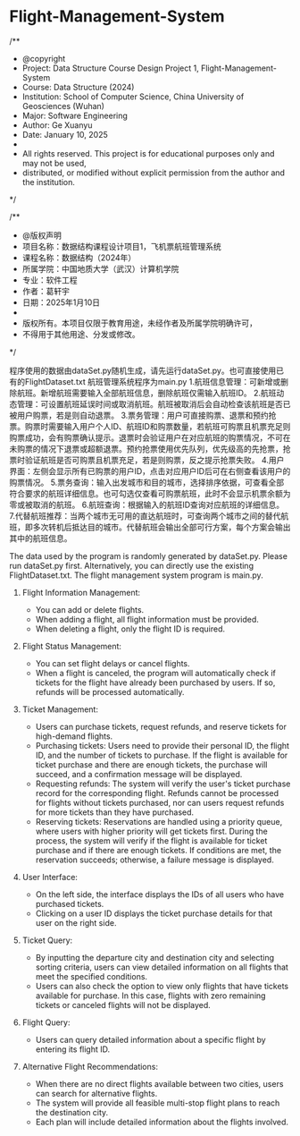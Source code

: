 # Flight-Management-System
/**
 * @copyright
 * Project: Data Structure Course Design Project 1, Flight-Management-System
 * Course: Data Structure (2024)
 * Institution: School of Computer Science, China University of Geosciences (Wuhan)
 * Major: Software Engineering
 * Author: Ge Xuanyu
 * Date: January 10, 2025
 * 
 * All rights reserved. This project is for educational purposes only and may not be used, 
 * distributed, or modified without explicit permission from the author and the institution.

 */

 /**
 * @版权声明
 * 项目名称：数据结构课程设计项目1，飞机票航班管理系统
 * 课程名称：数据结构（2024年）
 * 所属学院：中国地质大学（武汉）计算机学院
 * 专业：软件工程
 * 作者：葛轩宇
 * 日期：2025年1月10日
 * 
 * 版权所有。本项目仅限于教育用途，未经作者及所属学院明确许可，
 * 不得用于其他用途、分发或修改。

 */

程序使用的数据由dataSet.py随机生成，请先运行dataSet.py。也可直接使用已有的FlightDataset.txt
航班管理系统程序为main.py
1.航班信息管理：可新增或删除航班。新增航班需要输入全部航班信息，删除航班仅需输入航班ID。
2.航班动态管理：可设置航班延误时间或取消航班。航班被取消后会自动检查该航班是否已被用户购票，若是则自动退票。
3.票务管理：用户可直接购票、退票和预约抢票。购票时需要输入用户个人ID、航班ID和购票数量，若航班可购票且机票充足则购票成功，会有购票确认提示。退票时会验证用户在对应航班的购票情况，不可在未购票的情况下退票或超额退票。预约抢票使用优先队列，优先级高的先抢票，抢票时验证航班是否可购票且机票充足，若是则购票，反之提示抢票失败。
4.用户界面：左侧会显示所有已购票的用户ID，点击对应用户ID后可在右侧查看该用户的购票情况。
5.票务查询：输入出发城市和目的城市，选择排序依据，可查看全部符合要求的航班详细信息。也可勾选仅查看可购票航班，此时不会显示机票余额为零或被取消的航班。
6.航班查询：根据输入的航班ID查询对应航班的详细信息。
7.代替航班推荐：当两个城市无可用的直达航班时，可查询两个城市之间的替代航班，即多次转机后抵达目的城市。代替航班会输出全部可行方案，每个方案会输出其中的航班信息。

 The data used by the program is randomly generated by dataSet.py. Please run dataSet.py first. Alternatively, you can directly use the existing FlightDataset.txt.
The flight management system program is main.py.

1. Flight Information Management:
   - You can add or delete flights.
   - When adding a flight, all flight information must be provided.
   - When deleting a flight, only the flight ID is required.

2. Flight Status Management:
   - You can set flight delays or cancel flights.
   - When a flight is canceled, the program will automatically check if tickets for the flight have already been purchased by users. If so, refunds will be processed automatically.

3. Ticket Management:
   - Users can purchase tickets, request refunds, and reserve tickets for high-demand flights.
   - Purchasing tickets: Users need to provide their personal ID, the flight ID, and the number of tickets to purchase. If the flight is available for ticket purchase and there are enough tickets, the purchase will succeed, and a confirmation message will be displayed.
   - Requesting refunds: The system will verify the user's ticket purchase record for the corresponding flight. Refunds cannot be processed for flights without tickets purchased, nor can users request refunds for more tickets than they have purchased.
   - Reserving tickets: Reservations are handled using a priority queue, where users with higher priority will get tickets first. During the process, the system will verify if the flight is available for ticket purchase and if there are enough tickets. If conditions are met, the reservation succeeds; otherwise, a failure message is displayed.

4. User Interface:
   - On the left side, the interface displays the IDs of all users who have purchased tickets.
   - Clicking on a user ID displays the ticket purchase details for that user on the right side.

5. Ticket Query:
   - By inputting the departure city and destination city and selecting sorting criteria, users can view detailed information on all flights that meet the specified conditions.
   - Users can also check the option to view only flights that have tickets available for purchase. In this case, flights with zero remaining tickets or canceled flights will not be displayed.

6. Flight Query:
   - Users can query detailed information about a specific flight by entering its flight ID.

7. Alternative Flight Recommendations:
   - When there are no direct flights available between two cities, users can search for alternative flights.
   - The system will provide all feasible multi-stop flight plans to reach the destination city.
   - Each plan will include detailed information about the flights involved.
